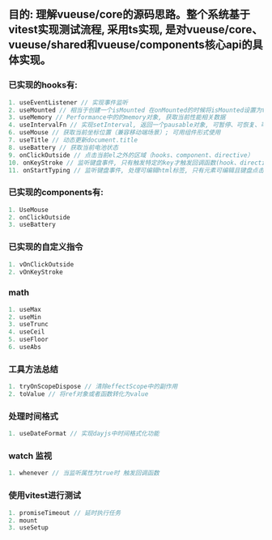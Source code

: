 ## 目的: 理解vueuse/core的源码思路。整个系统基于vitest实现测试流程, 采用ts实现, 是对vueuse/core、vueuse/shared和vueuse/components核心api的具体实现。
  
### 已实现的hooks有:

```js 
1. useEventListener // 实现事件监听
2. useMounted // 相当于创建一个isMounted 在onMounted的时候将isMounted设置为true
3. useMemory // Performance中的的memory对象, 获取当前性能相关数据
4. useIntervalFn // 实现setInterval, 返回一个pausable对象, 可暂停、可恢复、可立即执行
6. useMouse // 获取当前坐标位置（兼容移动端场景）; 可用组件形式使用
7. useTitle // 动态更新document.title
8. useBattery // 获取当前电池状态
9. onClickOutside // 点击当前el之外的区域（hooks、component、directive）
10. onKeyStroke // 监听键盘事件, 只有触发特定的key才触发回调函数(hook、directive)
11. onStartTyping // 监听键盘事件, 处理可编辑html标签, 只有元素可编辑且键盘点击1-9、a-z、A-Z才可触发回调
```

### 已实现的components有:

```js
1. UseMouse
2. onClickOutside
3. useBattery
```

### 已实现的自定义指令

```js
1. vOnClickOutside
2. vOnKeyStroke
```

### math

```js
1. useMax
2. useMin
3. useTrunc
4. useCeil
5. useFloor
6. useAbs
```


### 工具方法总结

```js
1. tryOnScopeDispose // 清除effectScope中的副作用
2. toValue // 将ref对象或者函数转化为value
```

### 处理时间格式

```js
1. useDateFormat // 实现dayjs中时间格式化功能
```

### watch 监视

```js
1. whenever // 当监听属性为true时 触发回调函数
```

### 使用vitest进行测试

```js
1. promiseTimeout // 延时执行任务
2. mount
3. useSetup
```

